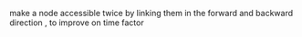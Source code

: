 make a node accessible twice by linking them in the forward and backward direction , to improve on time factor